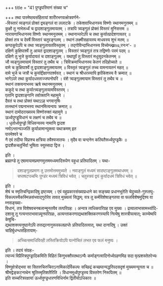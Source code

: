 +++
title = "41 पुण्ड्रपरिमाणं संख्या च"

+++
तथा पारमेष्ठ्यसंहितायां शारीरभगवत्क्षेत्रवर्णने-  
-विस्तारं व्यङ्गलं प्रोक्तं द्व्यङ्गलं वा ललाटके । तकेशवाभिधानस्य विष्णोः स्थानमनुत्तमम् ॥  
कुक्षौ तु नाभेरूर्ध्वं च द्वादशाङ्गुलमायतम् । तत्रापि त्र्यङ्गुलं प्रोक्तं विस्तरं मुनिसत्तम ॥  
नारायणाभिधानस्य विष्णोः स्थानमनुत्तमम् । स्थानान्तरेऽपि च तथा कुर्यात्प्रादेशगायतर् ॥  
प्रोक्तं तत्र च देवर्षे विस्तारं चतुरङ्गलम् । स्थानं लक्ष्मीसहायस्य माधवस्य शुभं मतम् ॥  
कण्ठकूपेऽपि च तथा त्र्यङ्गुलायतविस्तृतम् । तद्गोविन्दाभिधानस्य विच्येम्न्न्ख्नns;रनःन'- ॥  
दक्षिणे कुक्षिपार्श्वे तु आयतं द्वादशाङ्गुलम् । विस्तारं त्र्यङ्गुलं तत्र तद्विष्णोः परमं पदम् ॥  
दक्षिणे तु भुजे कुर्यादायतं च दशाङ्गुलम् । यथापूर्वं तु विस्तारं मधुसूदनकेतनम् ॥  
जौ व्यङ्गुलमायामं विस्तारं तु तथैव च । त्रिविक्रमाभिधानस्य केतनं तदिहोच्यते ॥  
वामे च कुक्षिपार्श्वे तु द्वादशाङ्गुलमायतम् ॥ विस्तृतं त्र्यङ्गुलं तच्च वामनायतनं महत् ॥  
वामे भुजे च जत्रौ च कुर्याद्दीक्षागपार्श्ववत् । स्थानं च श्रीधरस्यापि हृपीकेशस्य वै क्रमात् ॥  
भागेऽपरे तथा कुर्यादधस्ताज्जघनोपरि । वंशे त्र्यङ्गुलमायाम विस्तारं तु तथैव च ॥  
स्थानं तक्त्यनाभस्य ऋषे स्थानमनुत्तमम् ।  
ककुदे च तथा कुर्यात्त्र्यङ्गुलायामविस्तरम् ।  
एतानि द्वादशाङ्गानि तवोक्तानि महामुने ।  
दैवतं च तथा प्रोक्तं यथाऽऽह भगवानृषिः  
तत्स्थानं पद्मनाभस्य स्थानमित्यन्वयः क्रमात् ॥  
स्थानं दामोदराख्यस्य विष्णोरुक्तं महामुने ॥  
ऊर्ध्वपुण्डूविधानं च लक्षणं च तथैव च ॥  
। धृतोर्ध्वपुण्ड्रो विधिवन्यस्य नामानि द्वादश  
नमोऽन्तान्यञ्जलिं कुर्यान्नामान्युक्त्वा यथाक्रमम् इत  
पारमेश्वरे च  
नै एवं तदीया विप्राश्च क्षत्रिया तवैश्यजातयः । मृदैव वा चन्दनेन कल्पितैरूर्ध्वपुण्ड्रकैः ॥  
द्वादशैकचतुर्भिर्वा भूषिताः स्युस्सदा द्विज ।

इति ।  
ब्रह्माण्डे तु एषामायामप्रमाणमुत्तममध्यमादिरूपेण वहुधा प्रतिपादितम् । यथा-  

> दशाङ्गुलप्रमाण तु उत्तमोत्तममुच्यते । नवाङ्गुलं मध्यमं सादष्टाङ्गुलमथाधमम् ॥  
सप्तषटप्ञ्चभिः पुण्डंर मध्यमं त्रिविधं भवेत् । चतुस्त्रयं द्वयं कुर्यादधमं त्रिविधं भवेत् ॥

इति ।  
शेषं च स्मृतिचन्द्रिकादिषु द्रष्टव्यम् । एवं वहुप्रकारसंख्याप्रधाने का सङ्ख्या प्रधानभूतेति चेदुच्यते-गुरुलघु-  
विकल्पस्यैकस्मिन्नसंभवाद्गुरोरेव तावत् मुख्यत्वं सिद्धम्; यत्र तु कर्मविशेषाङ्गतया वा फलविशेषमुद्दिश्य वा म्नसङ्ख्या-  
विधानं, तत्र विशेषवचनबलान्मूनतयैव तत्परिग्रहः । अन्यत्र त्वधिकपरिग्रह एव मुख्यः । द्रव्यालाभासामर्थ्यादि-  
दशासु तु गत्यन्तराभावान्न्यूनपरिग्रहः, अत्यन्ताकरणाद्यथाशक्तिकरणस्यापि नित्येषु शास्त्रीयत्वात्; काम्येष्वपि केषुचि-  
द्यथाशक्त्त्यनुष्ठानेऽपि तत्तद्यत्नानुरूपफलप्राप्तेः प्रतिपादितत्वात्, यथा दानादिषु । उक्तं चाहिर्बुधन्धसंहितायाम्-  

> अच्चित्समाधिविरही लस्तिक्रियोऽपि यत्नोचितं लभत एव फलं मनुष्यः ।

इति । तदयं संग्रहः-  
त्याज्यं विप्रैस्त्रिपुण्ड्रादिकमिति विहितं किणुभक्तैस्तथाऽन्यैः कर्माङ्गत्वादिनोर्ध्वग्रहणमिह सदा मृत्प्रशस्तेतरेभ्यः ।  
विष्णुक्षेत्रोद्भवा सा सितरुचिरुचिराऽनामिकादेर्विकल्पः सच्छिद्रं कच्छपान्यद्धरिपदसदृशं मुख्यमन्यूनता च ॥  
श्रीमद्वेङ्कटनाथेन श्रुतिस्मृतिशतैरिति । विधानमूर्ध्वपुण्ड्रस्य विस्तरेण निरूपितम् ॥  
इति सच्चरित्ररक्षायां ऊर्ध्वपुण्ड्रधारणविधिर्नाम द्वितीयोऽधिकारः ॥
